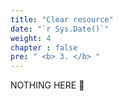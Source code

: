 ```yaml
---
title: "Clear resource"
date: "`r Sys.Date()`"
weight: 4
chapter : false
pre: " <b> 3. </b> "
---
```


NOTHING HERE 🥹